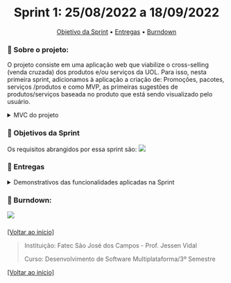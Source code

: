 <br id="inicio">

<h1 align="center">Sprint 1: 25/08/2022 a 18/09/2022</h1>
 <p align="center">
     <a href="#objetivo">Objetivo da Sprint</a> • 
     <a href="#entregas">Entregas</a> •
     <a href="#burndown">Burndown</a> 
</p>

<span id="sobre">

### :bookmark_tabs: Sobre o projeto:
<p>O projeto consiste em uma aplicação web que viabilize o cross-selling (venda cruzada) dos produtos e/ou serviços da UOL. Para isso, nesta primeira sprint,  adicionamos à aplicação a criação de: Promoções, pacotes, serviços /produtos e como MVP, as primeiras sugestões de produtos/serviços baseada no produto que está sendo visualizado pelo usuário.
</p>

<details>
   <summary>MVC do projeto</summary>
   
   <h4>Diagrama de classes mapeado do frontend</h4>
   <img src="https://user-images.githubusercontent.com/69374340/163506461-be837b99-d7ce-4c3c-86ff-c1d276fec529.png">
</details>	
  
  
 <span id="objetivo">
 
 ### :dart: Objetivos da Sprint

 Os requisitos abrangidos por essa sprint são: 
   <img src="https://i.imgur.com/qNOspM8.png"> 

 <p align="center">

</p>
  
  
<span id="entregas">

### :dart: Entregas

<details>
   <summary>Demonstrativos das funcionalidades aplicadas na Sprint</summary>
<h4>Cadastro de Promoções</h4>
   <img src="./gifs/promoção.gif">

<h4>Cadastro de Pacotes</h4>

   <img src="./gifs/pacotes.gif">

<h4>Cadastro de Serviços</h4>
   <img src="./gifs/serviço.gif">

<h4>Cadastro de Produtos</h4>
   <img src="./gifs/produto.gif">

<h4>Cross-selling inicial, visualização de sugestão de produtos similares/complementares</h4>

   <img src="./gifs/complementar.gif">

</details>

<span id="burndown">

### :bookmark_tabs: Burndown:
<p>   <img src="https://i.imgur.com/nwe2jxt.png">
</p>
     
<h4></h4>
 
<a href="#inicio">[Voltar ao início]</a>

> Instituição: Fatec São José dos Campos - Prof. Jessen Vidal
> 
> Curso: Desenvolvimento de Software Multiplataforma/3º Semestre
 
<a href="#inicio">[Voltar ao início]</a>
